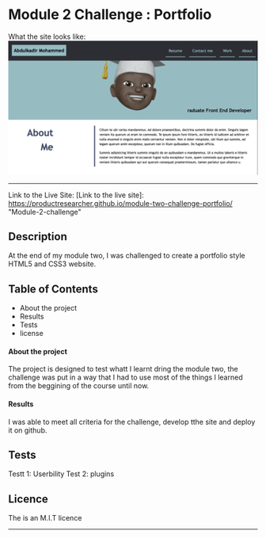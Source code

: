 # Module 2 Challenge : Portfolio
 
 What the site looks like:
![Module 2 challenge website screen shot.](images/site.png "Site screenshot")
- - - 
Link to the Live Site: 
[Link to the live site]: https://productresearcher.github.io/module-two-challenge-portfolio/ "Module-2-challenge"

## Description

At the end of my module two, I was challenged to create a portfolio style HTML5 and CSS3 website. 


## Table of Contents

* About the project
* Results
* Tests
* license


#### About the project
The project is designed to test whatt I learnt dring the module two, the challenge was put in a way that I had to use most of the things I learned from the beggining of the course until now.

#### Results
I was able to meet all criteria for the challenge, develop tthe site and deploy it on github.

## Tests

Testt 1: Userbility
Test 2: plugins

## Licence

The is an M.I.T licence

---


